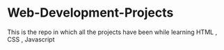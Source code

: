 # Web-Development-Projects
This is the repo in which all the projects have been while learning HTML , CSS , Javascript 



